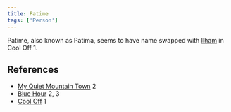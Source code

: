 ```yaml
---
title: Patime
tags: ['Person']
---
```

Patime, also known as Patima, seems to have name swapped with [Ilham](/_wiki/ilham.md) in Cool Off 1.

## References
- [My Quiet Mountain Town](_wiki/my-quiet-mountain-town.md) 2
- [Blue Hour](/_wiki/blue-hour.md) 2, 3
- [Cool Off](/_wiki/cool-off.md) 1
